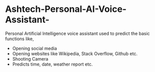 # Ashtech-Personal-AI-Voice-Assistant-
Personal Artificial Intelligence voice assistant used to predict the basic functions like, 
- Opening social media
- Opening websites like Wikipedia, Stack Overflow, Github etc.
- Shooting Camera 
- Predicts time, date, weather report etc.



